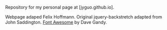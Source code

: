 Repository for my personal page at [jyguo.github.io].

Webpage adaped Felix Hoffmann. Original jquery-backstretch adapted from John Saddington. [Font Awesome] by Dave Gandy.

[felix11h.github.io]: <http://felix11h.github.io/>
[Font Awesome]: <http://fortawesome.github.io/Font-Awesome/>
[jquery-backstretch]:<https://github.com/jquery-backstretch/jquery-backstretch/>